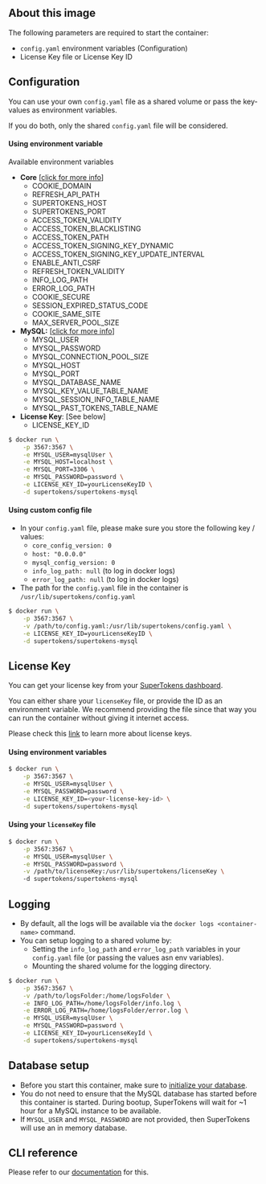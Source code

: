 ## About this image

The following parameters are required to start the container:
- `config.yaml` environment variables (Configuration)
- License Key file or License Key ID

## Configuration
You can use your own `config.yaml` file as a shared volume or pass the key-values as environment variables. 

If you do both, only the shared `config.yaml` file will be considered.
  
#### Using environment variable
Available environment variables
- **Core** [[click for more info](https://supertokens.io/docs/community/configuration/core)]
	- COOKIE\_DOMAIN
	- REFRESH\_API\_PATH
	- SUPERTOKENS\_HOST
	- SUPERTOKENS\_PORT
	- ACCESS\_TOKEN\_VALIDITY
	- ACCESS\_TOKEN\_BLACKLISTING
	- ACCESS\_TOKEN\_PATH
	- ACCESS\_TOKEN\_SIGNING\_KEY\_DYNAMIC
	- ACCESS\_TOKEN\_SIGNING\_KEY\_UPDATE\_INTERVAL
	- ENABLE\_ANTI\_CSRF
	- REFRESH\_TOKEN\_VALIDITY
	- INFO\_LOG\_PATH
	- ERROR\_LOG\_PATH
	- COOKIE\_SECURE
	- SESSION\_EXPIRED\_STATUS\_CODE
	- COOKIE\_SAME\_SITE
    - MAX\_SERVER\_POOL\_SIZE
- **MySQL:** [[click for more info](https://supertokens.io/docs/community/configuration/database/mysql)]	
	- MYSQL\_USER
	- MYSQL\_PASSWORD
	- MYSQL\_CONNECTION\_POOL\_SIZE
	- MYSQL\_HOST
	- MYSQL\_PORT
	- MYSQL\_DATABASE\_NAME
	- MYSQL\_KEY\_VALUE\_TABLE\_NAME
	- MYSQL\_SESSION\_INFO\_TABLE\_NAME
	- MYSQL\_PAST\_TOKENS\_TABLE\_NAME
- **License Key**: [See below]
	- LICENSE_KEY_ID
  

```bash
$ docker run \
	-p 3567:3567 \
	-e MYSQL_USER=mysqlUser \
	-e MYSQL_HOST=localhost \
	-e MYSQL_PORT=3306 \
	-e MYSQL_PASSWORD=password \
	-e LICENSE_KEY_ID=yourLicenseKeyID \
	-d supertokens/supertokens-mysql
```

#### Using custom config file
- In your `config.yaml` file, please make sure you store the following key / values:
  - `core_config_version: 0`
  - `host: "0.0.0.0"`
  - `mysql_config_version: 0`
  - `info_log_path: null` (to log in docker logs)
  - `error_log_path: null` (to log in docker logs)
- The path for the `config.yaml` file in the container is `/usr/lib/supertokens/config.yaml`

```bash
$ docker run \
	-p 3567:3567 \
	-v /path/to/config.yaml:/usr/lib/supertokens/config.yaml \
	-e LICENSE_KEY_ID=yourLicenseKeyID \
	-d supertokens/supertokens-mysql
```

## License Key
You can get your license key from your [SuperTokens dashboard](https://supertokens.io/dashboard).


You can either share your `licenseKey` file, or provide the ID as an environment variable. We recommend providing the file since that way you can run the container without giving it internet access.

Please check this [link](https://supertokens.io/docs/community/about-license-keys) to learn more about license keys.

#### Using environment variables
```bash
$ docker run \
	-p 3567:3567 \
	-e MYSQL_USER=mysqlUser \
	-e MYSQL_PASSWORD=password \
	-e LICENSE_KEY_ID=<your-license-key-id> \
	-d supertokens/supertokens-mysql
```

#### Using your `licenseKey` file
```bash
$ docker run \
	-p 3567:3567 \
	-e MYSQL_USER=mysqlUser \
	-e MYSQL_PASSWORD=password \
	-v /path/to/licenseKey:/usr/lib/supertokens/licenseKey \	
	-d supertokens/supertokens-mysql
```

## Logging
- By default, all the logs will be available via the `docker logs <container-name>` command.
- You can setup logging to a shared volume by:
	- Setting the `info_log_path` and `error_log_path` variables in your `config.yaml` file (or passing the values asn env variables).
	- Mounting the shared volume for the logging directory.

```bash
$ docker run \
	-p 3567:3567 \
	-v /path/to/logsFolder:/home/logsFolder \
	-e INFO_LOG_PATH=/home/logsFolder/info.log \
	-e ERROR_LOG_PATH=/home/logsFolder/error.log \
	-e MYSQL_USER=mysqlUser \
	-e MYSQL_PASSWORD=password \
	-e LICENSE_KEY_ID=yourLicenseKeyId \
	-d supertokens/supertokens-mysql
```

## Database setup
- Before you start this container, make sure to [initialize your database](https://supertokens.io/docs/community/getting-started/database-setup/mysql).
- You do not need to ensure that the MySQL database has started before this container is started. During bootup, SuperTokens will wait for ~1 hour for a MySQL instance to be available.
- If ```MYSQL_USER``` and ```MYSQL_PASSWORD``` are not provided, then SuperTokens will use an in memory database.

## CLI reference
Please refer to our [documentation](https://supertokens.io/docs/community/cli/overview) for this.